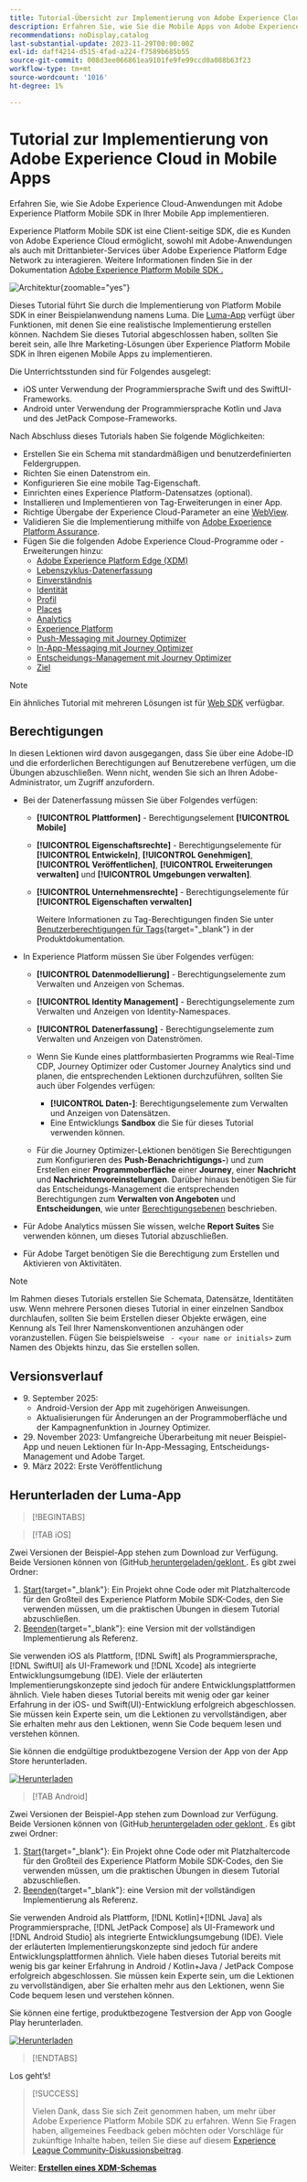 ```yaml
---
title: Tutorial-Übersicht zur Implementierung von Adobe Experience Cloud in Mobile Apps
description: Erfahren Sie, wie Sie die Mobile Apps von Adobe Experience Cloud implementieren. Dieses Tutorial führt Sie durch eine Implementierung von Experience Cloud-Programmen in einer Swift-Beispiel-App.
recommendations: noDisplay,catalog
last-substantial-update: 2023-11-29T00:00:00Z
exl-id: daff4214-d515-4fad-a224-f7589b685b55
source-git-commit: 008d3ee066861ea9101fe9fe99ccd0a088b63f23
workflow-type: tm+mt
source-wordcount: '1016'
ht-degree: 1%

---
```


# Tutorial zur Implementierung von Adobe Experience Cloud in Mobile Apps

Erfahren Sie, wie Sie Adobe Experience Cloud-Anwendungen mit Adobe Experience Platform Mobile SDK in Ihrer Mobile App implementieren.

Experience Platform Mobile SDK ist eine Client-seitige SDK, die es Kunden von Adobe Experience Cloud ermöglicht, sowohl mit Adobe-Anwendungen als auch mit Drittanbieter-Services über Adobe Experience Platform Edge Network zu interagieren. Weitere Informationen finden Sie in der Dokumentation [ Adobe Experience Platform Mobile SDK .](https://developer.adobe.com/client-sdks/home/)

![Architektur](assets/architecture.png){zoomable="yes"}


Dieses Tutorial führt Sie durch die Implementierung von Platform Mobile SDK in einer Beispielanwendung namens Luma. Die [Luma-App](https://github.com/Adobe-Marketing-Cloud/Luma-iOS-Mobile-App) verfügt über Funktionen, mit denen Sie eine realistische Implementierung erstellen können. Nachdem Sie dieses Tutorial abgeschlossen haben, sollten Sie bereit sein, alle Ihre Marketing-Lösungen über Experience Platform Mobile SDK in Ihren eigenen Mobile Apps zu implementieren.

Die Unterrichtsstunden sind für Folgendes ausgelegt:

* iOS unter Verwendung der Programmiersprache Swift und des SwiftUI-Frameworks.
* Android unter Verwendung der Programmiersprache Kotlin und Java und des JetPack Compose-Frameworks.

Nach Abschluss dieses Tutorials haben Sie folgende Möglichkeiten:

* Erstellen Sie ein Schema mit standardmäßigen und benutzerdefinierten Feldergruppen.
* Richten Sie einen Datenstrom ein.
* Konfigurieren Sie eine mobile Tag-Eigenschaft.
* Einrichten eines Experience Platform-Datensatzes (optional).
* Installieren und Implementieren von Tag-Erweiterungen in einer App.
* Richtige Übergabe der Experience Cloud-Parameter an eine [WebView](web-views.md).
* Validieren Sie die Implementierung mithilfe von [Adobe Experience Platform Assurance](assurance.md).
* Fügen Sie die folgenden Adobe Experience Cloud-Programme oder -Erweiterungen hinzu:
   * [Adobe Experience Platform Edge (XDM)](events.md)
   * [Lebenszyklus-Datenerfassung](lifecycle-data.md)
   * [Einverständnis](consent.md)
   * [Identität](identity.md)
   * [Profil](profile.md)
   * [Places](places.md)
   * [Analytics](analytics.md)
   * [Experience Platform](platform.md)
   * [Push-Messaging mit Journey Optimizer](journey-optimizer-push.md)
   * [In-App-Messaging mit Journey Optimizer](journey-optimizer-inapp.md)
   * [Entscheidungs-Management mit Journey Optimizer](journey-optimizer-offers.md)
   * [Ziel](target.md)


>[!NOTE]
>
>Ein ähnliches Tutorial mit mehreren Lösungen ist für [Web SDK](../tutorial-web-sdk/overview.md) verfügbar.

## Berechtigungen

In diesen Lektionen wird davon ausgegangen, dass Sie über eine Adobe-ID und die erforderlichen Berechtigungen auf Benutzerebene verfügen, um die Übungen abzuschließen. Wenn nicht, wenden Sie sich an Ihren Adobe-Administrator, um Zugriff anzufordern.

* Bei der Datenerfassung müssen Sie über Folgendes verfügen:
   * **[!UICONTROL Plattformen]** - Berechtigungselement **[!UICONTROL Mobile]**
   * **[!UICONTROL Eigenschaftsrechte]** - Berechtigungselemente für **[!UICONTROL Entwickeln]**, **[!UICONTROL Genehmigen]**, **[!UICONTROL Veröffentlichen]**, **[!UICONTROL Erweiterungen verwalten]** und **[!UICONTROL Umgebungen verwalten]**.
   * **[!UICONTROL Unternehmensrechte]** - Berechtigungselemente für **[!UICONTROL Eigenschaften verwalten]**

     Weitere Informationen zu Tag-Berechtigungen finden Sie unter [Benutzerberechtigungen für Tags](https://experienceleague.adobe.com/de/docs/experience-platform/tags/admin/user-permissions){target="_blank"} in der Produktdokumentation.
* In Experience Platform müssen Sie über Folgendes verfügen:
   * **[!UICONTROL Datenmodellierung]** - Berechtigungselemente zum Verwalten und Anzeigen von Schemas.
   * **[!UICONTROL Identity Management]** - Berechtigungselemente zum Verwalten und Anzeigen von Identity-Namespaces.
   * **[!UICONTROL Datenerfassung]** - Berechtigungselemente zum Verwalten und Anzeigen von Datenströmen.

   * Wenn Sie Kunde eines plattformbasierten Programms wie Real-Time CDP, Journey Optimizer oder Customer Journey Analytics sind und planen, die entsprechenden Lektionen durchzuführen, sollten Sie auch über Folgendes verfügen:
      * **[!UICONTROL Daten-]**: Berechtigungselemente zum Verwalten und Anzeigen von Datensätzen.
      * Eine Entwicklungs **Sandbox** die Sie für dieses Tutorial verwenden können.

   * Für die Journey Optimizer-Lektionen benötigen Sie Berechtigungen zum Konfigurieren des **Push-Benachrichtigungs-**) und zum Erstellen einer **Programmoberfläche** einer **Journey**, einer **Nachricht** und **Nachrichtenvoreinstellungen**. Darüber hinaus benötigen Sie für das Entscheidungs-Management die entsprechenden Berechtigungen zum **Verwalten von Angeboten** und **Entscheidungen**, wie unter [Berechtigungsebenen](https://experienceleague.adobe.com/de/docs/journey-optimizer/using/access-control/high-low-permissions) beschrieben.

* Für Adobe Analytics müssen Sie wissen, welche **Report Suites** Sie verwenden können, um dieses Tutorial abzuschließen.

* Für Adobe Target benötigen Sie die Berechtigung zum Erstellen und Aktivieren von Aktivitäten.


>[!NOTE]
>
>Im Rahmen dieses Tutorials erstellen Sie Schemata, Datensätze, Identitäten usw. Wenn mehrere Personen dieses Tutorial in einer einzelnen Sandbox durchlaufen, sollten Sie beim Erstellen dieser Objekte erwägen, eine Kennung als Teil Ihrer Namenskonventionen anzuhängen oder voranzustellen. Fügen Sie beispielsweise ` - <your name or initials>` zum Namen des Objekts hinzu, das Sie erstellen sollen.

## Versionsverlauf

* &#x200B;9. September 2025:
   * Android-Version der App mit zugehörigen Anweisungen.
   * Aktualisierungen für Änderungen an der Programmoberfläche und der Kampagnenfunktion in Journey Optimizer.
* &#x200B;29. November 2023: Umfangreiche Überarbeitung mit neuer Beispiel-App und neuen Lektionen für In-App-Messaging, Entscheidungs-Management und Adobe Target.
* &#x200B;9. März 2022: Erste Veröffentlichung

## Herunterladen der Luma-App

>[!BEGINTABS]

>[!TAB iOS]

Zwei Versionen der Beispiel-App stehen zum Download zur Verfügung. Beide Versionen können von (GitHub[ heruntergeladen/geklont ](https://github.com/Adobe-Marketing-Cloud/Luma-iOS-Mobile-App). Es gibt zwei Ordner:

1. [Start](https://github.com/Adobe-Marketing-Cloud/Luma-iOS-Mobile-App){target="_blank"}: Ein Projekt ohne Code oder mit Platzhaltercode für den Großteil des Experience Platform Mobile SDK-Codes, den Sie verwenden müssen, um die praktischen Übungen in diesem Tutorial abzuschließen.
1. [Beenden](https://github.com/Adobe-Marketing-Cloud/Luma-iOS-Mobile-App){target="_blank"}: eine Version mit der vollständigen Implementierung als Referenz.

Sie verwenden iOS als Plattform, [!DNL Swift] als Programmiersprache, [!DNL SwiftUI] als UI-Framework und [!DNL Xcode] als integrierte Entwicklungsumgebung (IDE). Viele der erläuterten Implementierungskonzepte sind jedoch für andere Entwicklungsplattformen ähnlich. Viele haben dieses Tutorial bereits mit wenig oder gar keiner Erfahrung in der iOS- und Swift(UI)-Entwicklung erfolgreich abgeschlossen. Sie müssen kein Experte sein, um die Lektionen zu vervollständigen, aber Sie erhalten mehr aus den Lektionen, wenn Sie Code bequem lesen und verstehen können.

Sie können die endgültige produktbezogene Version der App von der App Store herunterladen.

[![Herunterladen](assets/download-app.svg)](https://apps.apple.com/us/app/luma-app/id6466588487)

>[!TAB Android]

Zwei Versionen der Beispiel-App stehen zum Download zur Verfügung. Beide Versionen können von (GitHub[ heruntergeladen oder geklont ](https://github.com/adobe/Luma-Android). Es gibt zwei Ordner:

1. [Start](https://github.com/adobe/Luma-Android){target="_blank"}: Ein Projekt ohne Code oder mit Platzhaltercode für den Großteil des Experience Platform Mobile SDK-Codes, den Sie verwenden müssen, um die praktischen Übungen in diesem Tutorial abzuschließen.
1. [Beenden](https://github.com/adobe/Luma-Android){target="_blank"}: eine Version mit der vollständigen Implementierung als Referenz.

Sie verwenden Android als Plattform, [!DNL Kotlin]+[!DNL Java] als Programmiersprache, [!DNL JetPack Compose] als UI-Framework und [!DNL Android Studio] als integrierte Entwicklungsumgebung (IDE). Viele der erläuterten Implementierungskonzepte sind jedoch für andere Entwicklungsplattformen ähnlich. Viele haben dieses Tutorial bereits mit wenig bis gar keiner Erfahrung in Android / Kotlin+Java / JetPack Compose erfolgreich abgeschlossen. Sie müssen kein Experte sein, um die Lektionen zu vervollständigen, aber Sie erhalten mehr aus den Lektionen, wenn Sie Code bequem lesen und verstehen können.

Sie können eine fertige, produktbezogene Testversion der App von Google Play herunterladen.

[![Herunterladen](assets/download-app-android.svg)](https://play.google.com/store/apps/details?id=com.adobe.luma.tutorial.android)

>[!ENDTABS]

Los geht‘s!

>[!SUCCESS]
>
>Vielen Dank, dass Sie sich Zeit genommen haben, um mehr über Adobe Experience Platform Mobile SDK zu erfahren. Wenn Sie Fragen haben, allgemeines Feedback geben möchten oder Vorschläge für zukünftige Inhalte haben, teilen Sie diese auf diesem [Experience League Community-Diskussionsbeitrag](https://experienceleaguecommunities.adobe.com/t5/adobe-experience-platform-data/tutorial-discussion-implement-adobe-experience-cloud-in-mobile/td-p/443796?profile.language=de).

Weiter: **[Erstellen eines XDM-Schemas](create-schema.md)**
